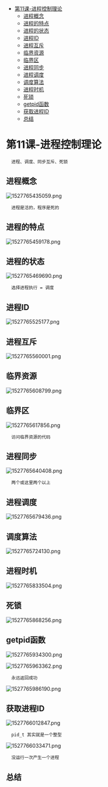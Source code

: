 <!-- TOC depthFrom:1 depthTo:6 withLinks:1 updateOnSave:1 orderedList:0 -->

- [第11课-进程控制理论](#第11课-进程控制理论)
	- [进程概念](#进程概念)
	- [进程的特点](#进程的特点)
	- [进程的状态](#进程的状态)
	- [进程ID](#进程id)
	- [进程互斥](#进程互斥)
	- [临界资源](#临界资源)
	- [临界区](#临界区)
	- [进程同步](#进程同步)
	- [进程调度](#进程调度)
	- [调度算法](#调度算法)
	- [进程时机](#进程时机)
	- [死锁](#死锁)
	- [getpid函数](#getpid函数)
	- [获取进程ID](#获取进程id)
	- [总结](#总结)

<!-- /TOC -->
# 第11课-进程控制理论

      进程、调度、同步互斥、死锁

## 进程概念

![1527765435059.png](image/1527765435059.png)

      进程是活的，程序是死的

## 进程的特点

![1527765459178.png](image/1527765459178.png)

## 进程的状态

![1527765469690.png](image/1527765469690.png)

      选择进程执行 = 调度

## 进程ID

![1527765525177.png](image/1527765525177.png)

## 进程互斥

![1527765560001.png](image/1527765560001.png)

## 临界资源

![1527765608799.png](image/1527765608799.png)

## 临界区

![1527765617856.png](image/1527765617856.png)

      访问临界资源的代码

## 进程同步

![1527765640408.png](image/1527765640408.png)

      两个或这里两个以上

## 进程调度

![1527765679436.png](image/1527765679436.png)

## 调度算法

![1527765724130.png](image/1527765724130.png)

## 进程时机

![1527765833504.png](image/1527765833504.png)

## 死锁

![1527765868256.png](image/1527765868256.png)

## getpid函数

![1527765934300.png](image/1527765934300.png)

![1527765963362.png](image/1527765963362.png)

      永远返回成功

![1527765986190.png](image/1527765986190.png)

## 获取进程ID

![1527766012847.png](image/1527766012847.png)

      pid_t 其实就是一个整型

![1527766033471.png](image/1527766033471.png)

      没运行一次产生一个进程

## 总结
